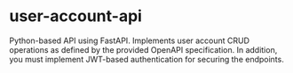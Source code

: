 # user-account-api
Python-based API using FastAPI. Implements user account CRUD operations as defined by the provided OpenAPI specification. In addition, you must implement JWT-based authentication for securing the endpoints. 
